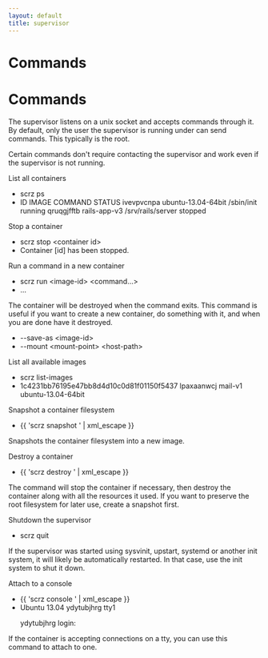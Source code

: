 ```yaml
---
layout: default
title: supervisor
---
```


<div id="menu">
    <h1>Commands</h1>
    <ul></ul>
</div>

# Commands

The supervisor listens on a unix socket and accepts commands through it. By
default, only the user the supervisor is running under can send commands. This
typically is the root.

Certain commands don't require contacting the supervisor and work even if the
supervisor is not running.

<div id="cmd-ps" class="command-title">List all containers</div>
<ul class="command-sequence">
    <li class="cmd">scrz ps</li>
    <li class="out">ID           IMAGE                COMMAND             STATUS
ivevpvcnpa   ubuntu-13.04-64bit   /sbin/init          running
qruqgjfftb   rails-app-v3         /srv/rails/server   stopped</li>
</ul>

<div id="cmd-stop" class="command-title">Stop a container</div>
<ul class="command-sequence">
    <li class="cmd">scrz stop &lt;container id&gt;</li>
    <li class="out">Container [id] has been stopped.</li>
</ul>

<div id="cmd-run" class="command-title">Run a command in a new container</div>
<ul class="command-sequence">
    <li class="cmd">scrz run &lt;image-id&gt; &lt;command...&gt;</li>
    <li class="out">...</li>
</ul>

The container will be destroyed when the command exits. This command is useful
if you want to create a new container, do something with it, and when you are
done have it destroyed.

<ul class="command-options">
    <li>--save-as &lt;image-id&gt;</li>
    <li>--mount &lt;mount-point&gt; &lt;host-path&gt;</li>
</ul>

<div id="cmd-list-images" class="command-title">List all available images</div>
<ul class="command-sequence">
    <li class="cmd">scrz list-images</li>
    <li class="out">1c4231bb76195e47bb8d4d10c0d81f01150f5437
lpaxaanwcj
mail-v1
ubuntu-13.04-64bit</li>
</ul>

<div id="cmd-snapshot" class="command-title">Snapshot a container filesystem</div>
<ul class="command-sequence">
    <li class="cmd">{{ 'scrz snapshot <container-id> <image-id>' | xml_escape }}</li>
</ul>

Snapshots the container filesystem into a new image.

<div id="cmd-destroy" class="command-title">Destroy a container</div>
<ul class="command-sequence">
    <li class="cmd">{{ 'scrz destroy <container-id>' | xml_escape }}</li>
</ul>

The command will stop the container if necessary, then destroy the container
along with all the resources it used. If you want to preserve the root
filesystem for later use, create a snapshot first.

<div id="cmd-quit" class="command-title">Shutdown the supervisor</div>
<ul class="command-sequence">
    <li class="cmd">scrz quit</li>
</ul>

If the supervisor was started using sysvinit, upstart, systemd or another init
system, it will likely be automatically restarted. In that case, use the init
system to shut it down.

<div id="cmd-console" class="command-title">Attach to a console</div>
<ul class="command-sequence">
    <li class="cmd">{{ 'scrz console <container-id>' | xml_escape }}</li>
    <li class="out">Ubuntu 13.04 ydytubjhrg tty1

ydytubjhrg login:</li>
</ul>

If the container is accepting connections on a tty, you can use this command to attach
to one.
